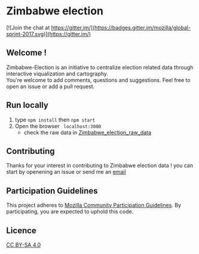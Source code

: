 # Zimbabwe election
[![Join the chat at https://gitter.im/](https://badges.gitter.im/mozilla/global-sprint-2017.svg)](https://gitter.im/)

## Welcome !
Zimbabwe-Election is an initiative to centralize election related data through interactive viqualization and cartography. <br/>
You're welcome to add comments, questions and suggestions. Feel free to open an issue or add a pull request.

## Run locally
1. type `npm install` then `npm start`
2. Open the browser ` localhost:3000`
    * check the raw data in [Zimbabwe_election_raw_data](https://github.com/hunter-x/Zimbabwe_election_raw_data) 


## Contributing

Thanks for your interest in contributing to Zimbabwe election data ! you can start by openening an issue or send me an [email](mailto:AGharsallah@DemocracyInternational.com?subject=zimbabwe_election_data)

## Participation Guidelines

This project adheres to  [Mozilla Community Participation Guidelines](https://www.mozilla.org/en-US/about/governance/policies/participation/). By participating, you are expected to uphold this code.

## Licence
[CC BY-SA 4.0](https://creativecommons.org/licenses/by-sa/4.0/)
